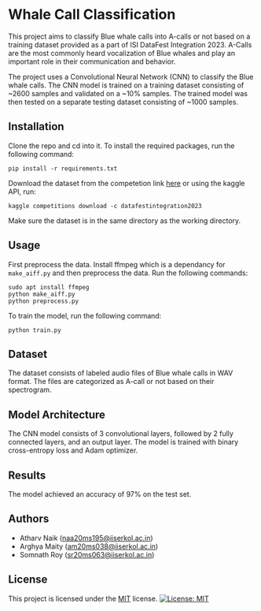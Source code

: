 # Whale Call Classification

This project aims to classify Blue whale calls into A-calls or not based on a training dataset provided as a part of ISI DataFest Integration 2023. A-Calls are the most commonly heard vocalization of Blue whales and play an important role in their communication and behavior.

The project uses a Convolutional Neural Network (CNN) to classify the Blue whale calls. The CNN model is trained on a training dataset consisting of ~2600 samples and validated on a ~10% samples. The trained model was then tested on a separate testing dataset consisting of ~1000 samples.

## Installation

Clone the repo and cd into it. To install the required packages, run the following command:
```
pip install -r requirements.txt
```
Download the dataset from the competetion link [here](https://www.kaggle.com/competitions/datafestintegration2023/data) or using the kaggle API, run:
```
kaggle competitions download -c datafestintegration2023
```
Make sure the dataset is in the same directory as the working directory.

## Usage

First preprocess the data. Install ffmpeg which is a dependancy for ```make_aiff.py``` and then preprocess the data. Run the following commands:
```
sudo apt install ffmpeg
python make_aiff.py
python preprocess.py
```

To train the model, run the following command:

```
python train.py
```

## Dataset

The dataset consists of labeled audio files of Blue whale calls in WAV format. The files are categorized as A-call or not based on their spectrogram.

## Model Architecture

The CNN model consists of 3 convolutional layers, followed by 2 fully connected layers, and an output layer. The model is trained with binary cross-entropy loss and Adam optimizer.

## Results

The model achieved an accuracy of 97% on the test set.

## Authors

- Atharv Naik (naa20ms195@iiserkol.ac.in)
- Arghya Maity (am20ms038@iiserkol.ac.in)
- Somnath Roy (sr20ms063@iiserkol.ac.in)

## License

This project is licensed under the [MIT](LICENSE) license.
[![License: MIT](https://img.shields.io/badge/License-MIT-yellow.svg)](https://github.com/Arg-10/Whale-Call-Classification/blob/main/LICENSE)
